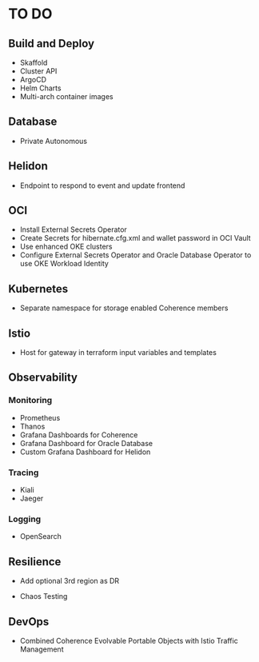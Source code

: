 # TO DO

## Build and Deploy

- Skaffold
- Cluster API
- ArgoCD
- Helm Charts
- Multi-arch container images

## Database
- Private Autonomous

## Helidon
- Endpoint to respond to event and update frontend

## OCI
- Install External Secrets Operator
- Create Secrets for hibernate.cfg.xml and wallet password in OCI Vault
- Use enhanced OKE clusters
- Configure External Secrets Operator and Oracle Database Operator to use OKE Workload Identity

## Kubernetes
- Separate namespace for storage enabled Coherence members

## Istio
- Host for gateway in terraform input variables and templates

## Observability

### Monitoring

- Prometheus
- Thanos
- Grafana Dashboards for Coherence
- Grafana Dashboard for Oracle Database
- Custom Grafana Dashboard for Helidon

### Tracing

- Kiali
- Jaeger

### Logging

- OpenSearch

## Resilience

- Add optional 3rd region as DR

- Chaos Testing

## DevOps

- Combined Coherence Evolvable Portable Objects with Istio Traffic Management